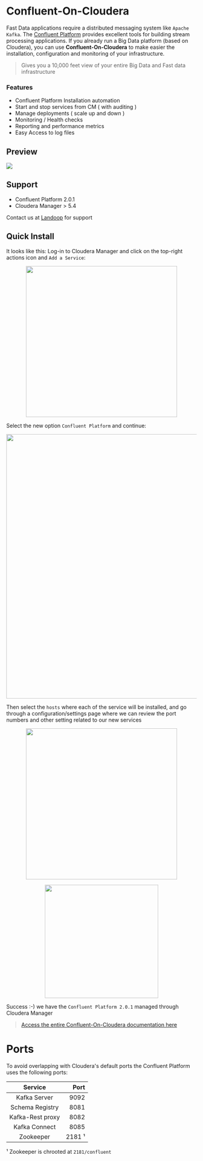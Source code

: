 # Confluent-On-Cloudera

Fast Data applications require a distributed messaging system like `Apache Kafka`. The [Confluent Platform](http://www.confluent.io/product) provides excellent tools for building stream processing applications. If you already run a Big Data platform (based on Cloudera), you can use **Confluent-On-Cloudera** to make easier the installation, configuration and monitoring of your infrastructure.

> Gives you a 10,000 feet view of your entire Big Data and Fast data infrastructure 

### Features

* Confluent Platform Installation automation
* Start and stop services from CM ( with auditing )
* Manage deployments ( scale up and down )
* Monitoring / Health checks
* Reporting and performance metrics
* Easy Access to log files

## Preview

<img src="https://raw.githubusercontent.com/Landoop/Confluent-On-Cloudera/gh-pages/ConfluentOnCloudera.gif">

## Support

* Confluent Platform 2.0.1
* Cloudera Manager > 5.4

Contact us at [Landoop]() for support   

## Quick Install

It looks like this: Log-in to Cloudera Manager and click on the top-right actions icon and `Add a Service`:

<p align="center">
  <img src="https://raw.githubusercontent.com/Landoop/CSD/gh-pages/imgs/AddCustomServiceDescriptor.png" width="400"/></a>
</p>

Select the new option `Confluent Platform` and continue:

<p align="center">
  <img src="https://raw.githubusercontent.com/Landoop/CSD/gh-pages/imgs/SelectConfluentPlatform.png" width="700"/></a>
</p>

Then select the `hosts` where each of the service will be installed, and go through a configuration/settings page where we can review the port numbers and other setting related to our new services

<p align="center">
  <img src="https://raw.githubusercontent.com/Landoop/CSD/gh-pages/imgs/success.png" width="400"/></a>
</p>

<p align="center">
  <img src="https://raw.githubusercontent.com/Landoop/CSD/gh-pages/imgs/AllConfluentServices.png" width="300"/></a>
</p>

Success :-) we have the `Confluent Platform 2.0.1` managed through Cloudera Manager

> [Access the entire Confluent-On-Cloudera documentation here](https://docs.landoop.com/pages/confluent-csd/install.html)

# Ports

To avoid overlapping with Cloudera's default ports the Confluent Platform uses the following ports:

|       Service        | Port              |
| :------------------: | -----------------:|
| Kafka Server         |             9092  |
| Schema Registry      |             8081  |
| Kafka-Rest proxy     |             8082  |
| Kafka Connect        |             8085  |
| Zookeeper            |             2181 ¹|

¹ Zookeeper is chrooted at `2181/confluent` 

